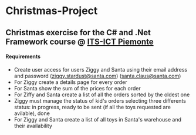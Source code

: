 # Christmas-Project
## Christmas exercise for the C# and .Net Framework course @ [ITS-ICT Piemonte](http://www.its-ictpiemonte.it/)

#### Requirements 
- Create user access for users Ziggy and Santa using their email address and password (ziggy.stardust@santa.com) (santa.claus@santa.com)
- For Ziggy create a details page for every order
- For Santa show the sum of the prices for each order
- For Ziffy and Santa create a list of all the orders sorted by the oldest one
- Ziggy must manage the status of kid's orders selecting three differents status: in progress, ready to be sent (if all the toys requested are avilable), done
- For Ziggy and Santa create a list of all toys in Santa's warehouse and their availability
